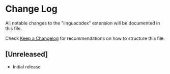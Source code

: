 # Change Log

All notable changes to the "linguacodex" extension will be documented in this file.

Check [Keep a Changelog](http://keepachangelog.com/) for recommendations on how to structure this file.

## [Unreleased]

- Initial release